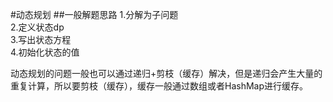 #动态规划
##一般解题思路
1.分解为子问题  
2.定义状态dp  
3.写出状态方程  
4.初始化状态的值

动态规划的问题一般也可以通过递归+剪枝（缓存）解决，但是递归会产生大量的重复计算，所以要剪枝（缓存），缓存一般通过数组或者HashMap进行缓存。
